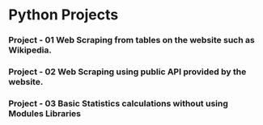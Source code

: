 # Python Projects
### Project - 01 Web Scraping from tables on the website such as Wikipedia.
### Project - 02 Web Scraping using public API provided by the website.
### Project - 03 Basic Statistics calculations without using Modules Libraries
